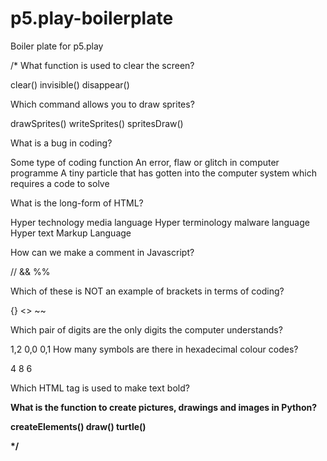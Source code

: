 # p5.play-boilerplate
Boiler plate for p5.play

/* What function is used to clear the screen? 


clear()
invisible()
disappear()



Which command allows you to draw sprites?

 drawSprites()
writeSprites()
spritesDraw()


What is a bug in coding? 

Some type of coding function 
An error, flaw or glitch  in computer programme 
A tiny  particle that has gotten into the computer system which requires a code to solve 


What is the long-form of HTML? 

Hyper technology media language 
Hyper terminology malware language 
Hyper text Markup Language 

How can we make a comment in Javascript? 

//
&&
%%


Which of these is NOT an example of brackets in terms of coding? 

{}
<>
~~

Which pair of digits are the only digits the computer understands? 

1,2
0,0
0,1
How many symbols are there in hexadecimal colour codes? 

4
8
6

Which HTML tag is used to make text bold? 

<bold>
<thick>
<b>

What is the function to create pictures, drawings and images in Python? 

createElements()
draw()
turtle()



*/